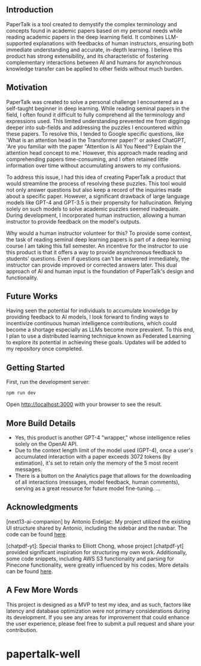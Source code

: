 ## Introduction

PaperTalk is a tool created to demystify the complex terminology and concepts found in academic papers based on my personal needs while reading academic papers in the deep learning field. It combines LLM-supported explanations with feedbacks of human instructors, ensuring both immediate understanding and accurate, in-depth learning. I believe this product has strong extensibility, and its characteristic of fostering complementary interactions between AI and humans for asynchronous knowledge transfer can be applied to other fields without much burden.

## Motivation

PaperTalk was created to solve a personal challenge I encountered as a self-taught beginner in deep learning. While reading seminal papers in the field, I often found it difficult to fully comprehend all the terminology and expressions used. This limited understanding prevented me from diggingg deeper into sub-fields and addressing the puzzles I encountered within these papers. To resolve this, I tended to Google specific questions, like 'What is an attention head in the Transformer paper?' or asked ChatGPT, 'Are you familiar with the paper "Attention is All You Need"? Explain the attention head concept to me.' However, this approach made reading and comprehending papers time-consuming, and I often retained little information over time without accumulating answers to my confusions.

To address this issue, I had this idea of creating PaperTalk a product that would streamline the process of resolving these puzzles. This tool would not only answer questions but also keep a record of the inquiries made about a specific paper. However, a significant drawback of large language models like GPT-4 and GPT-3.5 is their propensity for hallucination. Relying solely on such models to solve academic puzzles seemed inadequate. During development, I incorporated human instruction, allowing a human instructor to provide feedback on the model's outputs.

Why would a human instructor volunteer for this? To provide some context, the task of reading seminal deep learning papers is part of a deep learning course I am taking this fall semester. An incentive for the instructor to use this product is that it offers a way to provide asynchronous feedback to students' questions. Even if questions can't be answered immediately, the instructor can provide improved or corrected answers later. This dual approach of AI and human input is the foundation of PaperTalk's design and functionality.

## Future Works

Having seen the potential for individuals to accumulate knowledge by providing feedback to AI models, I look forward to finding ways to incentivize continuous human intelligence contributions, which could become a shortage especially as LLMs become more prevalent. To this end, I plan to use a distributed learning technique known as Federated Learning to explore its potential in achieving these goals. Updates will be added to my repository once completed.

## Getting Started

First, run the development server:

```bash
npm run dev
```

Open [http://localhost:3000](http://localhost:3000) with your browser to see the result.

## More Build Details

- Yes, this product is another GPT-4 "wrapper," whose intelligence relies solely on the OpenAI API.
- Due to the context length limit of the model used (GPT-4), once a user's accumulated interaction with a paper exceeds 3072 tokens (by estimation), it's set to retain only the memory of the 5 most recent messages.
- There is a button on the Analytics page that allows for the downloading of all interactions (messages, model feedback, human comments), serving as a great resource for future model fine-tuning.
  ...

## Acknowledgments

[next13-ai-companion] by Antonio Erdeljac: My project utilized the existing UI structure shared by Antonio, including the sidebar and the navbar. The code can be found [here](https://github.com/AntonioErdeljac/next13-ai-companion).

[chatpdf-yt]: Special thanks to Elliott Chong, whose project [chatpdf-yt] provided significant inspiration for structuring my own work. Additionally, some code snippets, including AWS S3 functionality and parsing for Pinecone functionality, were greatly influenced by his codes. More details can be found [here](https://github.com/elliott-chong/chatpdf-yt).

## A Few More Words

This project is designed as a MVP to test my idea, and as such, factors like latency and database optimization were not primary considerations during its development. If you see any areas for improvement that could enhance the user experience, please feel free to submit a pull request and share your contribution.

# papertalk-well
